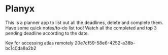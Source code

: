 # Planyx
This is a planner app to list out all the deadlines, delete and complete them. Have some quick notes/to-do list too!
Watch all the completed and top 3 pending deadline according to the date.

Key for accessing atlas remotely
20e7cf59-58e6-4252-a38b-bc1c0da8a2b2
